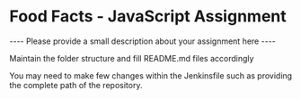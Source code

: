 # Food Facts - JavaScript Assignment

 ---- Please provide a small description about your assignment here ----

 Maintain the folder structure and fill README.md files accordingly

 You may need to make few changes within the Jenkinsfile such as providing the complete path of the repository.
